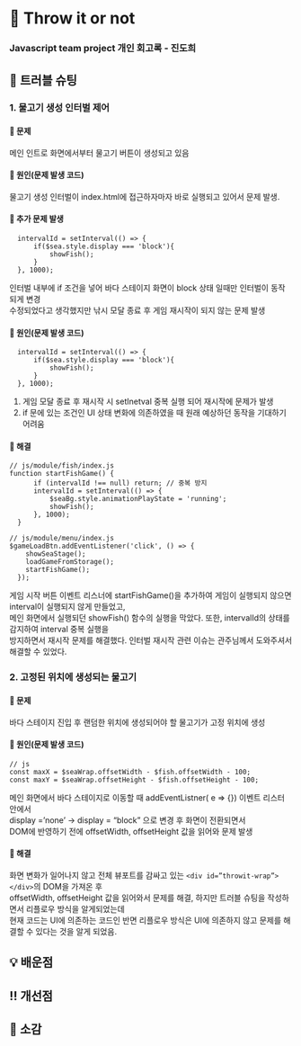 # 🎣 Throw it or not
### Javascript team project 개인 회고록 - 진도희

## 🚨 트러블 슈팅
### 1. 물고기 생성 인터벌 제어
#### 🚨 문제
메인 인트로 화면에서부터 물고기 버튼이 생성되고 있음
#### 🫧 원인(문제 발생 코드)
물고기 생성 인터벌이 index.html에 접근하자마자 바로 실행되고 있어서 문제 발생.
#### 🚨 추가 문제 발생
```
  intervalId = setInterval(() => {
      if($sea.style.display === 'block'){
          showFish();
      }
  }, 1000);
```
인터벌 내부에 if 조건을 넣어 바다 스테이지 화면이 block 상태 일때만 인터벌이 동작되게 변경<br>
수정되었다고 생각했지만 낚시 모달 종료 후 게임 재시작이 되지 않는 문제 발생<br>
#### 🫧 원인(문제 발생 코드)
```
  intervalId = setInterval(() => {
      if($sea.style.display === 'block'){
          showFish();
      }
  }, 1000);
```
  1. 게임 모달 종료 후 재시작 시 setInetval 중복 실행 되어 재시작에 문제가 발생
  2. if 문에 있는 조건인 UI 상태 변화에 의존하였을 때 원래 예상하던 동작을 기대하기 어려움
#### 🌟 해결
```
// js/module/fish/index.js
function startFishGame() {
      if (intervalId !== null) return; // 중복 방지
      intervalId = setInterval(() => {
          $seaBg.style.animationPlayState = 'running';
          showFish();
      }, 1000);
  }

// js/module/menu/index.js
$gameLoadBtn.addEventListener('click', () => {
    showSeaStage();
    loadGameFromStorage();
    startFishGame();
  });
```
게임 시작 버튼 이벤트 리스너에 startFishGame()을 추가하여 게임이 실행되지 않으면 interval이 실행되지 않게 만들었고,<br>
메인 화면에서 실행되던 showFish() 함수의 실행을 막았다. 또한, intervalId의 상태를 감지하여 interval 중복 실행을<br> 
방지하면서 재시작 문제를 해결했다. 인터벌 재시작 관련 이슈는 관주님께서 도와주셔서 해결할 수 있었다.

### 2. 고정된 위치에 생성되는 물고기
#### 🚨 문제
바다 스테이지 진입 후 랜덤한 위치에 생성되어야 할 물고기가 고정 위치에 생성
#### 🫧 원인(문제 발생 코드)
```
// js
const maxX = $seaWrap.offsetWidth - $fish.offsetWidth - 100;
const maxY = $seaWrap.offsetHeight - $fish.offsetHeight - 100;
```
메인 화면에서 바다 스테이지로 이동할 때 addEventListner( e => {}) 이벤트 리스터 안에서   
display =’none’ → display = “block” 으로 변경 후 화면이 전환되면서    
DOM에 반영하기 전에 offsetWidth, offsetHeight 값을 읽어와 문제 발생  
#### 🌟 해결
화면 변화가 일어나지 않고 전체 뷰포트를 감싸고 있는
```<div id=”throwit-wrap”></div>```의 DOM을 가져온 후   
offsetWidth, offsetHeight 값을 읽어와서 문제를 해결, 하지만 트러블 슈팅을 작성하면서 리플로우 방식을 알게되었는데    
현재 코드는 UI에 의존하는 코드인 반면 리플로우 방식은 UI에 의존하지 않고 문제를 해결할 수 있다는 것을 알게 되었음.   

## 💡 배운점

## ‼️ 개선점
## 💭 소감


